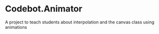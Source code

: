 # Codebot.Animator
A project to teach students about interpolation and the canvas class using animations
